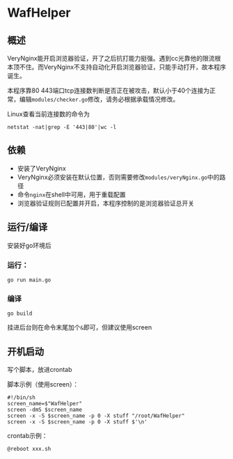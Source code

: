 # WafHelper

## 概述

VeryNginx能开启浏览器验证，开了之后抗打能力挺强。遇到cc光靠他的限流根本顶不住。而VeryNginx不支持自动化开启浏览器验证，只能手动打开，故本程序诞生。

本程序靠80 443端口tcp连接数判断是否正在被攻击，默认小于40个连接为正常，编辑`modules/checker.go`修改，请务必根据承载情况修改。

Linux查看当前连接数的命令为

```shell
netstat -nat|grep -E '443|80'|wc -l
```

## 依赖

+ 安装了VeryNginx
+ VeryNginx必须安装在默认位置，否则需要修改`modules/veryNginx.go`中的路径
+ 命令`nginx`在shell中可用，用于重载配置
+ 浏览器验证规则已配置并开启，本程序控制的是浏览器验证总开关

## 运行/编译

安装好go环境后

### 运行：

```shell
go run main.go
```

### 编译

```shell
go build
```

挂进后台则在命令末尾加个`&`即可，但建议使用screen

## 开机启动

写个脚本，放进crontab

脚本示例（使用screen）：

```shell
#!/bin/sh
screen_name=$"WafHelper"
screen -dmS $screen_name
screen -x -S $screen_name -p 0 -X stuff "/root/WafHelper"
screen -x -S $screen_name -p 0 -X stuff $'\n'
```

crontab示例：

```
@reboot xxx.sh
```
